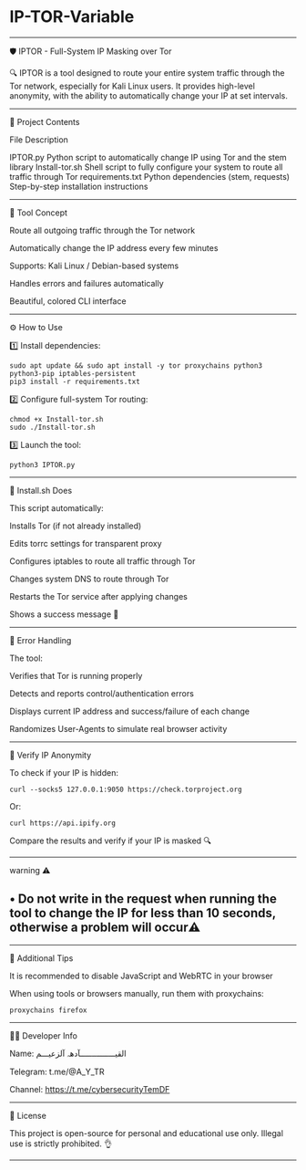 # IP-TOR-Variable

---

🛡️ IPTOR - Full-System IP Masking over Tor

🔍 IPTOR is a tool designed to route your entire system traffic through the Tor network, especially for Kali Linux users. It provides high-level anonymity, with the ability to automatically change your IP at set intervals.


---

🚀 Project Contents

File	Description

IPTOR.py	Python script to automatically change IP using Tor and the stem library
Install-tor.sh	Shell script to fully configure your system to route all traffic through Tor
requirements.txt	Python dependencies (stem, requests)
	Step-by-step installation instructions



---

🧠 Tool Concept

Route all outgoing traffic through the Tor network

Automatically change the IP address every few minutes

Supports: Kali Linux / Debian-based systems

Handles errors and failures automatically

Beautiful, colored CLI interface



---

⚙️ How to Use

1️⃣ Install dependencies:


```
sudo apt update && sudo apt install -y tor proxychains python3 python3-pip iptables-persistent
pip3 install -r requirements.txt
```

2️⃣ Configure full-system Tor routing:

```
chmod +x Install-tor.sh
sudo ./Install-tor.sh
```

3️⃣ Launch the tool:

```
python3 IPTOR.py
```


---

🔄 Install.sh Does

This script automatically:

Installs Tor (if not already installed)

Edits torrc settings for transparent proxy

Configures iptables to route all traffic through Tor

Changes system DNS to route through Tor

Restarts the Tor service after applying changes

Shows a success message 🎯



---

🧱 Error Handling

The tool:

Verifies that Tor is running properly

Detects and reports control/authentication errors

Displays current IP address and success/failure of each change

Randomizes User-Agents to simulate real browser activity



---

🧪 Verify IP Anonymity

To check if your IP is hidden:

```
curl --socks5 127.0.0.1:9050 https://check.torproject.org
```

Or:
```
curl https://api.ipify.org
```

Compare the results and verify if your IP is masked 🔍

---
warning ⚠️

• Do not write in the request when running the tool to change the IP for less than 10 seconds, otherwise a problem will occur⚠️
----

---

🧠 Additional Tips

It is recommended to disable JavaScript and WebRTC in your browser

When using tools or browsers manually, run them with proxychains:

```
proxychains firefox
```


---

👨‍💻 Developer Info

Name: القيـــــــــــــــآدهہ‌‏ آلزعيـــم

Telegram: t.me/@A_Y_TR

Channel: https://t.me/cybersecurityTemDF



---

🧷 License

This project is open-source for personal and educational use only.
Illegal use is strictly prohibited. 👌


---



